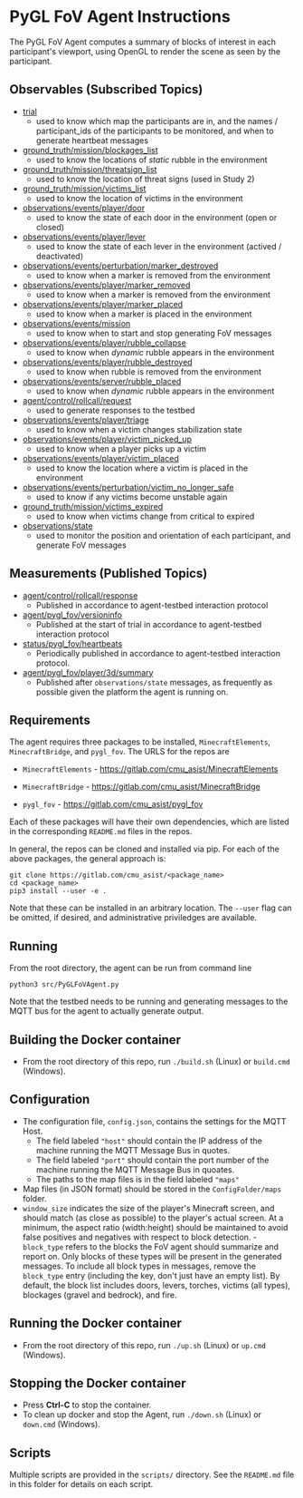 # PyGL FoV Agent Instructions

The PyGL FoV Agent computes a summary of blocks of interest in each participant's viewport, using OpenGL to render the scene as seen by the participant.

## Observables (Subscribed Topics)

* [trial](https://gitlab.com/artificialsocialintelligence/study3/-/tree/main//MessageSpecs/Trial/trial.md)
    * used to know which map the participants are in, and the names / participant_ids of the participants to be monitored, and when to generate heartbeat messages
* [ground_truth/mission/blockages_list](https://gitlab.com/artificialsocialintelligence/study3/-/tree/main//MessageSpecs/GroundTruth/BlockageList/blockagelist_groundtruth_message.md)
    * used to know the locations of _static_ rubble in the environment
* [ground_truth/mission/threatsign_list](https://gitlab.com/artificialsocialintelligence/study3/-/tree/main//MessageSpecs/GroundTruth/ThreatSignList/threatsign_groundtruth_message.md)
    * used to know the location of threat signs (used in Study 2)
* [ground_truth/mission/victims_list](https://gitlab.com/artificialsocialintelligence/study3/-/tree/main//MessageSpecs/GroundTruth/VictimList/victimlist_groundtruth_message.md)
    * used to know the location of victims in the environment
* [observations/events/player/door](https://gitlab.com/artificialsocialintelligence/study3/-/tree/main//MessageSpecs/Door/door_event_message.md)
    * used to know the state of each door in the environment (open or closed)
* [observations/events/player/lever](https://gitlab.com/artificialsocialintelligence/study3/-/tree/main//MessageSpecs/Lever/lever_event_message.md)
    * used to know the state of each lever in the environment (actived / deactivated)
* [observations/events/perturbation/marker_destroyed](https://gitlab.com/artificialsocialintelligence/study3/-/tree/main//MessageSpecs/MarkerDestroyed/marker_destroyed_event_message.md)
    * used to know when a marker is removed from the environment
* [observations/events/player/marker_removed](https://gitlab.com/artificialsocialintelligence/study3/-/tree/main//MessageSpecs/MarkerRemoved/marker_removed_event_message.md)
    * used to know when a marker is removed from the environment
* [observations/events/player/marker_placed](https://gitlab.com/artificialsocialintelligence/study3/-/tree/main//MessageSpecs/MarkerPlaced/marker_placed_event_message.md)
    * used to know when a marker is placed in the environment
* [observations/events/mission](https://gitlab.com/artificialsocialintelligence/study3/-/tree/main//MessageSpecs/MissionState/missionstate_event_message.md)
    * used to know when to start and stop generating FoV messages
* [observations/events/player/rubble_collapse](https://gitlab.com/artificialsocialintelligence/study3/-/tree/main//MessageSpecs/RubbleCollapse/rubble_collapse_event_message.md)
    * used to know when _dynamic_ rubble appears in the environment
* [observations/events/player/rubble_destroyed](https://gitlab.com/artificialsocialintelligence/study3/-/tree/main//MessageSpecs/RubbleDestroyed/rubble_destroyed_event_message.md)
    * used to know when rubble is removed from the environment
* [observations/events/server/rubble_placed](https://gitlab.com/artificialsocialintelligence/study3/-/tree/main//MessageSpecs/RubblePlaced/rubble_placed_event_message.md)
    * used to know when _dynamic_ rubble appears in the environment
* [agent/control/rollcall/request](https://gitlab.com/artificialsocialintelligence/study3/-/tree/main//MessageSpecs/Agent/rollcall/agent_rollcall.md)
    * used to generate responses to the testbed
* [observations/events/player/triage](https://gitlab.com/artificialsocialintelligence/study3/-/tree/main//MessageSpecs/Triage/triage_event_message.md)
    * used to know when a victim changes stabilization state
* [observations/events/player/victim_picked_up](https://gitlab.com/artificialsocialintelligence/study3/-/tree/main//MessageSpecs/VictimPickedUp/victim_picked_up_event_message.md)
    * used to know when a player picks up a victim
* [observations/events/player/victim_placed](https://gitlab.com/artificialsocialintelligence/study3/-/tree/main//MessageSpecs/VictimPlaced/victim_placed_event_message.md)
    * used to know the location where a victim is placed in the environment
* [observations/events/perturbation/victim_no_longer_safe](https://gitlab.com/artificialsocialintelligence/study3/-/tree/main//MessageSpecs/VictimNoLongerSafe/victim_no_longer_safe_event_message.md)
    * used to know if any victims become unstable again
* [ground_truth/mission/victims_expired](https://gitlab.com/artificialsocialintelligence/study3/-/tree/main//MessageSpecs/GroundTruth/VictimsExpired/victimsexpired_event_message.md)
    * used to know when victims change from critical to expired
* [observations/state](https://gitlab.com/artificialsocialintelligence/study3/-/tree/main//MessageSpecs/PlayerState/observation_state.md)
    * used to monitor the position and orientation of each participant, and generate FoV messages


## Measurements (Published Topics)

* [agent/control/rollcall/response](https://gitlab.com/artificialsocialintelligence/study3/-/tree/main//MessageSpecs/Agent/rollcall/agent_rollcall.md)
    * Published in accordance to agent-testbed interaction protocol
* [agent/pygl_fov/versioninfo](https://gitlab.com/artificialsocialintelligence/study3/-/tree/main//MessageSpecs/Agent/versioninfo/agent_versioninfo.md)
    * Published at the start of trial in accordance to agent-testbed interaction protocol
* [status/pygl_fov/heartbeats](https://gitlab.com/artificialsocialintelligence/study3/-/tree/main//MessageSpecs/Status/status.md)
    * Periodically published in accordance to agent-testbed interaction protocol.
* [agent/pygl_fov/player/3d/summary](https://gitlab.com/artificialsocialintelligence/study3/-/tree/main//MessageSpecs/PyGLFoVAgent/fov.md)
    * Published after `observations/state` messages, as frequently as possible given the platform the agent is running on.

## Requirements

The agent requires three packages to be installed, `MinecraftElements`, `MinecraftBridge`, and `pygl_fov`.  The URLS for the repos are

* `MinecraftElements` - https://gitlab.com/cmu_asist/MinecraftElements

* `MinecraftBridge` - https://gitlab.com/cmu_asist/MinecraftBridge

* `pygl_fov` - https://gitlab.com/cmu_asist/pygl_fov

Each of these packages will have their own dependencies, which are listed in the corresponding `README.md` files in the repos.

In general, the repos can be cloned and installed via pip.  For each of the above packages, the general approach is:

    git clone https://gitlab.com/cmu_asist/<package_name>
    cd <package_name>
    pip3 install --user -e .

Note that these can be installed in an arbitrary location.  The `--user` flag can be omitted, if desired, and administrative priviledges are available.


## Running

From the root directory, the agent can be run from command line

    python3 src/PyGLFoVAgent.py

Note that the testbed needs to be running and generating messages to the MQTT bus for the agent to actually generate output.


## Building the Docker container
- From the root directory of this repo, run `./build.sh` (Linux) or `build.cmd` (Windows).


## Configuration
- The configuration file, `config.json`, contains the settings for the MQTT Host.
    - The field labeled `"host"` should contain the IP address of the machine running the MQTT Message Bus in quotes. 
    - The field labeled `"port"` should contain the port number of the machine running the MQTT Message Bus in quoates.
	- The paths to the map files is in the field labeled `"maps"`
- Map files (in JSON format) should be stored in the `ConfigFolder/maps` folder.
- `window_size` indicates the size of the player's Minecraft screen, and should match (as close as possible) to the player's actual screen.  At a minimum, the aspect ratio (width:height) should be maintained to avoid false positives and negatives with respect to block detection.
-`block_type` refers to the blocks the FoV agent should summarize and report on.  Only blocks of these types will be present in the generated messages.  To include all block types in messages, remove the `block_type` entry (including the key, don't just have an empty list).  By default, the block list includes doors, levers, torches, victims (all types), blockages (gravel and bedrock), and fire.


## Running the Docker container
- From the root directory of this repo, run `./up.sh` (Linux) or `up.cmd` (Windows).


## Stopping the Docker container
- Press **Ctrl-C** to stop the container.
- To clean up docker and stop the Agent, run `./down.sh` (Linux) or `down.cmd` (Windows).


## Scripts
Multiple scripts are provided in the `scripts/` directory.  See the `README.md` file in this folder for details on each script.
